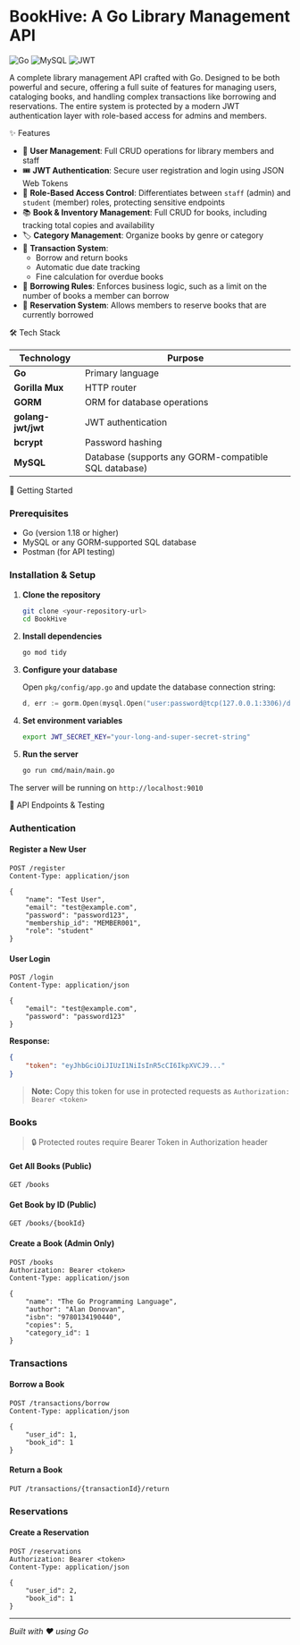 # BookHive: A Go Library Management API

![Go](https://img.shields.io/badge/go-%2300ADD8.svg?style=for-the-badge&logo=go&logoColor=white)
![MySQL](https://img.shields.io/badge/mysql-%2300f.svg?style=for-the-badge&logo=mysql&logoColor=white)
![JWT](https://img.shields.io/badge/JWT-black?style=for-the-badge&logo=JSON%20web%20tokens)

A complete library management API crafted with Go. Designed to be both powerful and secure, offering a full suite of features for managing users, cataloging books, and handling complex transactions like borrowing and reservations. The entire system is protected by a modern JWT authentication layer with role-based access for admins and members.

✨ Features

- 🔐 **User Management**: Full CRUD operations for library members and staff
- 🎟️ **JWT Authentication**: Secure user registration and login using JSON Web Tokens
- 👥 **Role-Based Access Control**: Differentiates between `staff` (admin) and `student` (member) roles, protecting sensitive endpoints
- 📚 **Book & Inventory Management**: Full CRUD for books, including tracking total copies and availability
- 🏷️ **Category Management**: Organize books by genre or category
- 🔄 **Transaction System**:
  - Borrow and return books
  - Automatic due date tracking
  - Fine calculation for overdue books
- 📖 **Borrowing Rules**: Enforces business logic, such as a limit on the number of books a member can borrow
- 📅 **Reservation System**: Allows members to reserve books that are currently borrowed

🛠️ Tech Stack

| Technology | Purpose |
|------------|---------|
| **Go** | Primary language |
| **Gorilla Mux** | HTTP router |
| **GORM** | ORM for database operations |
| **golang-jwt/jwt** | JWT authentication |
| **bcrypt** | Password hashing |
| **MySQL** | Database (supports any GORM-compatible SQL database) |

🚀 Getting Started

### Prerequisites

- Go (version 1.18 or higher)
- MySQL or any GORM-supported SQL database
- Postman (for API testing)

### Installation & Setup

1. **Clone the repository**
   ```bash
   git clone <your-repository-url>
   cd BookHive
   ```

2. **Install dependencies**
   ```bash
   go mod tidy
   ```

3. **Configure your database**
   
   Open `pkg/config/app.go` and update the database connection string:
   ```go
   d, err := gorm.Open(mysql.Open("user:password@tcp(127.0.0.1:3306)/dbname?charset=utf8mb4&parseTime=True&loc=Local"), &gorm.Config{})
   ```

4. **Set environment variables**
   ```bash
   export JWT_SECRET_KEY="your-long-and-super-secret-string"
   ```

5. **Run the server**
   ```bash
   go run cmd/main/main.go
   ```

The server will be running on `http://localhost:9010`

🧪 API Endpoints & Testing

### Authentication

#### Register a New User
```http
POST /register
Content-Type: application/json

{
    "name": "Test User",
    "email": "test@example.com",
    "password": "password123",
    "membership_id": "MEMBER001",
    "role": "student"
}
```

#### User Login
```http
POST /login
Content-Type: application/json

{
    "email": "test@example.com",
    "password": "password123"
}
```

**Response:**
```json
{
    "token": "eyJhbGciOiJIUzI1NiIsInR5cCI6IkpXVCJ9..."
}
```

> **Note:** Copy this token for use in protected requests as `Authorization: Bearer <token>`

### Books

> 🔒 Protected routes require Bearer Token in Authorization header

#### Get All Books (Public)
```http
GET /books
```

#### Get Book by ID (Public)
```http
GET /books/{bookId}
```

#### Create a Book (Admin Only)
```http
POST /books
Authorization: Bearer <token>
Content-Type: application/json

{
    "name": "The Go Programming Language",
    "author": "Alan Donovan",
    "isbn": "9780134190440",
    "copies": 5,
    "category_id": 1
}
```

### Transactions

#### Borrow a Book
```http
POST /transactions/borrow
Content-Type: application/json

{
    "user_id": 1,
    "book_id": 1
}
```

#### Return a Book
```http
PUT /transactions/{transactionId}/return
```

### Reservations

#### Create a Reservation
```http
POST /reservations
Authorization: Bearer <token>
Content-Type: application/json

{
    "user_id": 2,
    "book_id": 1
}
```

---

*Built with ❤️ using Go*
